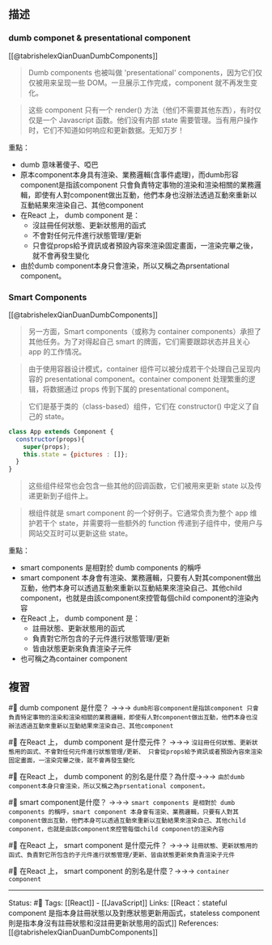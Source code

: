 ## 描述

### dumb componet & presentational component

[[@tabrishelexQianDuanDumbComponents]]
> Dumb components 也被叫做 'presentational' components，因为它们仅仅被用来呈现一些 DOM。一旦展示工作完成，component 就不再发生变化。

> 这些 component 只有一个 render() 方法（他们不需要其他东西），有时仅仅是一个 Javascript 函数。他们没有内部 state 需要管理。当有用户操作时，它们不知道如何响应和更新数据。无知万岁！


重點：
- dumb 意味著傻子、啞巴
- 原本component本身具有渲染、業務邏輯(含事件處理)，而dumb形容component是指該component 只會負責特定事物的渲染和渲染相關的業務邏輯，即使有人對component做出互動，他們本身也沒辦法透過互動來重新以互動結果來渲染自己、其他component
- 在React 上， dumb component 是：
	- 沒註冊任何狀態、更新狀態用的函式
	- 不會對任何元件進行狀態管理/更新
	- 只會從props給予資訊或者預設內容來渲染固定畫面，一渲染完畢之後，就不會再發生變化
- 由於dumb component本身只會渲染，所以又稱之為prsentational component。


###  Smart Components
[[@tabrishelexQianDuanDumbComponents]]

> 另一方面，Smart components（或称为 container components）承担了其他任务。为了对得起自己 smart 的牌面，它们需要跟踪状态并且关心 app 的工作情况。

> 由于使用容器设计模式，container 组件可以被分成若干个处理自己呈现内容的 presentational component。container component 处理繁重的逻辑，将数据通过 props 传到下属的 presentational component。

> 它们是基于类的（class-based）组件，它们在 constructor() 中定义了自己的 state。

```js
class App extends Component {
  constructor(props){
    super(props);
    this.state = {pictures : []};
  }
}
```

> 这些组件经常也会包含一些其他的回调函数，它们被用来更新 state 以及传递更新到子组件上。

> 根组件就是 smart component 的一个好例子。它通常负责为整个 app 维护若干个 state，并需要将一些额外的 function 传递到子组件中，使用户与网站交互时可以更新这些 state。

重點：
- smart components 是相對於 dumb components 的稱呼
- smart component 本身會有渲染、業務邏輯，只要有人對其component做出互動，他們本身可以透過互動來重新以互動結果來渲染自己、其他child component，也就是由該component來控管每個child component的渲染內容
- 在React 上， dumb component 是：
	- 註冊狀態、更新狀態用的函式
	- 負責對它所包含的子元件進行狀態管理/更新
	- 皆由狀態更新來負責渲染子元件
- 也可稱之為container component

## 複習
#🧠 dumb component 是什麼？ ->->-> `dumb形容component是指該component 只會負責特定事物的渲染和渲染相關的業務邏輯，即使有人對component做出互動，他們本身也沒辦法透過互動來重新以互動結果來渲染自己、其他component`
<!--SR:!2022-10-17,33,248-->

#🧠 在React 上， dumb component 是什麼元件？ ->->-> `沒註冊任何狀態、更新狀態用的函式、不會對任何元件進行狀態管理/更新、 只會從props給予資訊或者預設內容來渲染固定畫面，一渲染完畢之後，就不會再發生變化`
<!--SR:!2022-10-21,36,248-->

#🧠 在React 上， dumb component 的別名是什麼？為什麼->->-> `由於dumb component本身只會渲染，所以又稱之為prsentational component。`
<!--SR:!2022-10-17,34,248-->

#🧠 smart component是什麼？ ->->-> `smart components 是相對於 dumb components 的稱呼，smart component 本身會有渲染、業務邏輯，只要有人對其component做出互動，他們本身可以透過互動來重新以互動結果來渲染自己、其他child component，也就是由該component來控管每個child component的渲染內容`
<!--SR:!2022-09-19,16,248-->

#🧠 在React 上， smart component 是什麼元件？ ->->-> `註冊狀態、更新狀態用的函式、負責對它所包含的子元件進行狀態管理/更新、皆由狀態更新來負責渲染子元件`
<!--SR:!2022-10-10,27,230-->

#🧠 在React 上， smart component  的別名是什麼？->->-> `container component`
<!--SR:!2022-10-29,41,248-->

---
Status: #🌱 
Tags:
[[React]] - [[JavaScript]]
Links:
[[React：stateful component 是指本身註冊狀態以及對應狀態更新用函式，stateless component則是指本身沒有註冊狀態和沒註冊更新狀態用的函式]]
References:
[[@tabrishelexQianDuanDumbComponents]]